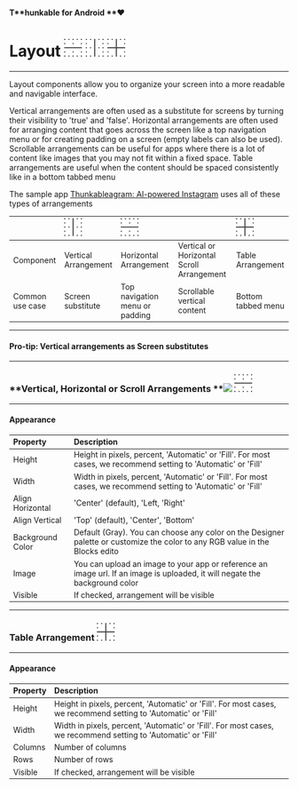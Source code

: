 #### T**hunkable for Android **❤

# Layout ![](/assets/hor-arrange-icon.png)  ![](/assets/ver-arrange-icon.png)  ![](/assets/table-arrange-icon.png)

---

Layout components allow you to organize your screen into a more readable and navigable interface.

Vertical arrangements are often used as a substitute for screens by turning their visibility to 'true' and 'false'.  Horizontal arrangements are often used for arranging content that goes across the screen like a top navigation menu or for creating padding on a screen \(empty labels can also be used\).  Scrollable arrangements can be useful for apps where there is a lot of content like images that you may not fit within a fixed space. Table arrangements are useful when the content should be spaced consistently like in a bottom tabbed menu

The sample app [Thunkableagram: AI-powered Instagram](#) uses all of these types of arrangements

|  | ![](/assets/ver-arrange-icon.png) | ![](/assets/hor-arrange-icon.png) |  | ![](/assets/table-arrange-icon.png) |
| :--- | :--- | :--- | :--- | :--- |
| Component | Vertical Arrangement | Horizontal Arrangement | Vertical or Horizontal Scroll Arrangement | Table Arrangement |
| Common use case | Screen substitute | Top navigation menu or padding | Scrollable vertical content | Bottom tabbed menu |

---

#### Pro-tip: Vertical arrangements as Screen substitutes

---

### **Vertical, Horizontal or Scroll Arrangements **![](blob:https://www.gitbook.com/ead5a095-560e-4172-a93f-4450e0d7ac7d)  ![](/assets/hor-arrange-icon.png)

---

#### Appearance

| Property | Description |
| :--- | :--- |
| Height | Height in pixels, percent, 'Automatic' or 'Fill'. For most cases, we recommend setting to 'Automatic' or 'Fill' |
| Width | Width in pixels, percent, 'Automatic' or 'Fill'. For most cases, we recommend setting to 'Automatic' or 'Fill' |
| Align Horizontal | 'Center' \(default\), 'Left, 'Right' |
| Align Vertical | 'Top' \(default\), 'Center', 'Bottom' |
| Background Color | Default \(Gray\). You can choose any color on the Designer palette or customize the color to any RGB value in the Blocks edito |
| Image | You can upload an image to your app or reference an image url. If an image is uploaded, it will negate the background color |
| Visible | If checked, arrangement will be visible |

---

### Table Arrangement ![](/assets/table-arrange-icon.png)

---

#### Appearance

| Property | Description |
| :--- | :--- |
| Height | Height in pixels, percent, 'Automatic' or 'Fill'. For most cases, we recommend setting to 'Automatic' or 'Fill' |
| Width | Width in pixels, percent, 'Automatic' or 'Fill'. For most cases, we recommend setting to 'Automatic' or 'Fill' |
| Columns | Number of columns |
| Rows | Number of rows |
| Visible | If checked, arrangement will be visible |

### 

### 

### 



